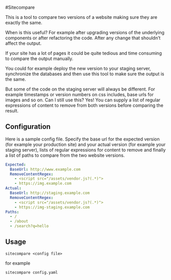 #Sitecompare

This is a tool to compare two versions of a website making sure they are exactly the same.

When is this useful? For example after upgrading versions of the underlying components or after refactoring the code. After any change that shouldn’t affect the output.

If your site has a lot of pages it could be quite tedious and time consuming to compare the output manually.

You could for example deploy the new version to your staging server, synchronize the databases and then use this tool to make sure the output is the same.

But some of the code on the staging server will always be different. For example timestamps or version numbers on css includes, base urls for images and so on. Can I still use this? Yes! You can supply a list of regular expressions of content to remove from both versions before comparing the result.

## Configuration
Here is a sample config file. Specify the base url for the expected version (for example your production site) and your actual version (for example your staging server), lists of regular expressions for content to remove and finally a list of paths to compare from the two website versions.

```yaml
Expected:
  BaseUrl: http://www.example.com
  RemoveContentRegex:
    - <script src="/assets/vendor.js?(.*)">
    - https://img.example.com
Actual:
  BaseUrl: http://staging.example.com
  RemoveContentRegex:
    - <script src="/assets/vendor.js?(.*)">
    - https://img-staging.example.com
Paths:
  - /
  - /about
  - /search?q=hello
```

## Usage

`sitecompare <config file>`

for example

`sitecompare config.yaml`
